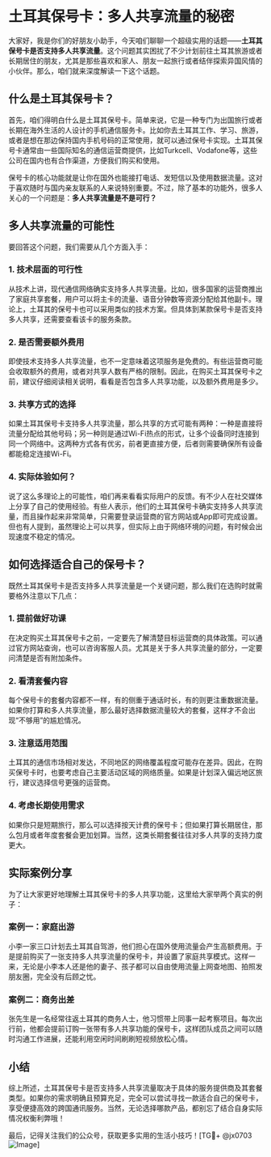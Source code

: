 # 土耳其保号卡：多人共享流量的秘密

大家好，我是你们的好朋友小助手，今天咱们聊聊一个超级实用的话题——**土耳其保号卡是否支持多人共享流量**。这个问题其实困扰了不少计划前往土耳其旅游或者长期居住的朋友，尤其是那些喜欢和家人、朋友一起旅行或者结伴探索异国风情的小伙伴。那么，咱们就来深度解读一下这个话题。

## 什么是土耳其保号卡？

首先，咱们得明白什么是土耳其保号卡。简单来说，它是一种专门为出国旅行或者长期在海外生活的人设计的手机通信服务卡。比如你去土耳其工作、学习、旅游，或者是想在那边保持国内手机号码的正常使用，就可以通过保号卡实现。土耳其保号卡通常由一些国际知名的通信运营商提供，比如Turkcell、Vodafone等，这些公司在国内也有合作渠道，方便我们购买和使用。

保号卡的核心功能就是让你在国外也能接打电话、发短信以及使用数据流量。这对于喜欢随时与国内亲友联系的人来说特别重要。不过，除了基本的功能外，很多人关心的一个问题是：**多人共享流量是不是可行？**

## 多人共享流量的可能性

要回答这个问题，我们需要从几个方面入手：

### 1. 技术层面的可行性
从技术上讲，现代通信网络确实支持多人共享流量。比如，很多国家的运营商推出了家庭共享套餐，用户可以将主卡的流量、语音分钟数等资源分配给其他副卡。理论上，土耳其的保号卡也可以采用类似的技术方案。但具体到某款保号卡是否支持多人共享，还需要查看该卡的服务条款。

### 2. 是否需要额外费用
即使技术支持多人共享流量，也不一定意味着这项服务是免费的。有些运营商可能会收取额外的费用，或者对共享人数有严格的限制。因此，在购买土耳其保号卡之前，建议仔细阅读相关说明，看看是否包含多人共享功能，以及额外费用是多少。

### 3. 共享方式的选择
如果土耳其保号卡支持多人共享流量，那么共享的方式可能有两种：一种是直接将流量分配给其他号码；另一种则是通过Wi-Fi热点的形式，让多个设备同时连接到同一个网络中。这两种方式各有优劣，前者更直接方便，后者则需要确保所有设备都能稳定连接Wi-Fi。

### 4. 实际体验如何？
说了这么多理论上的可能性，咱们再来看看实际用户的反馈。有不少人在社交媒体上分享了自己的使用经验。有些人表示，他们的土耳其保号卡确实支持多人共享流量，而且操作起来非常简单，只需要登录运营商的官方网站或App即可完成设置。但也有人提到，虽然理论上可以共享，但实际上由于网络环境的问题，有时候会出现速度不稳定的情况。

## 如何选择适合自己的保号卡？

既然土耳其保号卡是否支持多人共享流量是一个关键问题，那么我们在选购时就需要格外注意以下几点：

### 1. 提前做好功课
在决定购买土耳其保号卡之前，一定要先了解清楚目标运营商的具体政策。可以通过官方网站查询，也可以咨询客服人员。尤其是关于多人共享流量的部分，一定要问清楚是否有附加条件。

### 2. 看清套餐内容
每个保号卡的套餐内容都不一样，有的侧重于通话时长，有的则更注重数据流量。如果你打算和多人共享流量，那么最好选择数据流量较大的套餐，这样才不会出现“不够用”的尴尬情况。

### 3. 注意适用范围
土耳其的通信市场相对发达，不同地区的网络覆盖程度可能存在差异。因此，在购买保号卡时，也要考虑自己主要活动区域的网络质量。如果是计划深入偏远地区旅行，建议选择信号更强的运营商。

### 4. 考虑长期使用需求
如果你只是短期旅行，那么可以选择按天计费的保号卡；但如果打算长期居住，那么包月或者年度套餐会更加划算。当然，这类长期套餐往往对多人共享的支持力度更大。

## 实际案例分享

为了让大家更好地理解土耳其保号卡的多人共享功能，这里给大家举两个真实的例子：

### 案例一：家庭出游
小李一家三口计划去土耳其自驾游，他们担心在国外使用流量会产生高额费用。于是提前购买了一张支持多人共享流量的保号卡，并设置了家庭共享模式。这样一来，无论是小李本人还是他的妻子、孩子都可以自由使用流量上网查地图、拍照发朋友圈，完全没有后顾之忧。

### 案例二：商务出差
张先生是一名经常往返土耳其的商务人士，他习惯带上同事一起考察项目。每次出行前，他都会提前订购一张带有多人共享功能的保号卡，这样团队成员之间可以随时沟通工作进展，还能利用空闲时间刷刷短视频放松心情。

## 小结

综上所述，土耳其保号卡是否支持多人共享流量取决于具体的服务提供商及其套餐类型。如果你的需求明确且预算充足，完全可以尝试寻找一款适合自己的保号卡，享受便捷高效的跨国通讯服务。当然，无论选择哪款产品，都别忘了结合自身实际情况权衡利弊哦！

最后，记得关注我们的公众号，获取更多实用的生活小技巧！[TG💪+ @jx0703 ![Image](https://github.com/user-attachments/assets/dbca1d08-cadb-493c-b0ec-ad6f7a83f270)]
